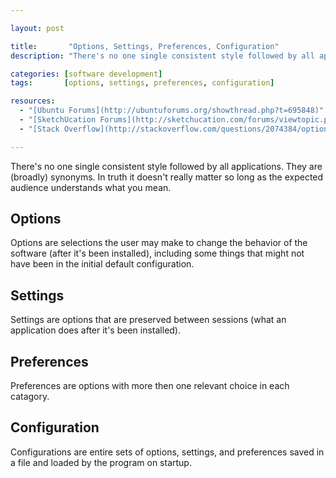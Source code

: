 ```yaml
---

layout: post

title:       "Options, Settings, Preferences, Configuration"
description: "There's no one single consistent style followed by all applications, but doesn't really matter so long as the expected audience understands what you mean."

categories: [software development]
tags:       [options, settings, preferences, configuration]

resources:
  - "[Ubuntu Forums](http://ubuntuforums.org/showthread.php?t=695848)"
  - "[SketchUcation Forums](http://sketchucation.com/forums/viewtopic.php?f=180&t=27737)"
  - "[Stack Overflow](http://stackoverflow.com/questions/2074384/options-settings-properties-configuration-preferences-when-and-why)"

---
```



There's no one single consistent style followed by all applications. They are (broadly) synonyms.
In truth it doesn't really matter so long as the expected audience understands what you mean.

	
## Options

Options are selections the user may make to change the behavior of the software (after it's been installed), including some things that might not have been in the initial default configuration.


## Settings

Settings are options that are preserved between sessions (what an application does after it's been installed).


## Preferences

Preferences are options with more then one relevant choice in each catagory.


## Configuration

Configurations are entire sets of options, settings, and preferences saved in a file and loaded by the program on startup.
